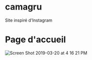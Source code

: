 # camagru
Site inspiré d'Instagram

# Page d'accueil
![Screen Shot 2019-03-20 at 4 16 21 PM](https://user-images.githubusercontent.com/33840666/54696732-a62b2380-4b2c-11e9-8eed-9f48a9a693bb.png)

